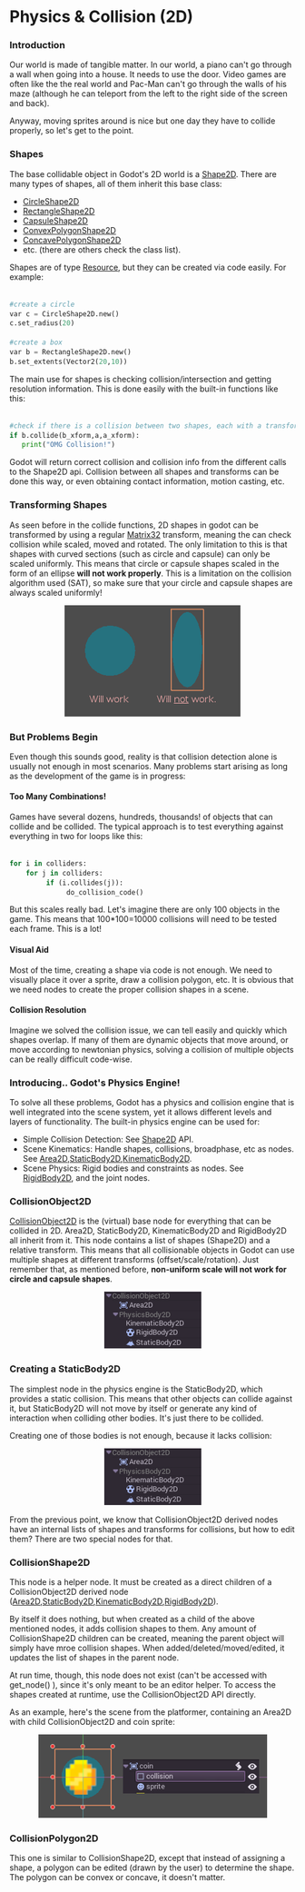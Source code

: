 # Physics & Collision (2D)

### Introduction

Our world is made of tangible matter. In our world, a piano can't go through a wall when going into a house. It needs to use the door. Video games are often like the the real world and Pac-Man can't go through the walls of his maze (although he can teleport from the left to the right side of the screen and back).

Anyway, moving sprites around is nice but one day they have to collide properly, so let's get to the point.

### Shapes

The base collidable object in Godot's 2D world is a [Shape2D](class_shape2d). There are many types of shapes, all of them inherit this base class:

* [CircleShape2D](class_circleshape2d)
* [RectangleShape2D](class_rectangleshape2d)
* [CapsuleShape2D](class_capsuleshape2d)
* [ConvexPolygonShape2D](class_convexpolygonshape2d)
* [ConcavePolygonShape2D](class_concavepolygonshape2d)
*  etc. (there are others check the class list).

Shapes are of type [Resource](class_resource), but they can be created via code easily. For example:

```python

#create a circle
var c = CircleShape2D.new()
c.set_radius(20)

#create a box
var b = RectangleShape2D.new()
b.set_extents(Vector2(20,10))
```

The main use for shapes is checking collision/intersection and getting resolution information. This is done easily with the built-in functions like this:

```python

#check if there is a collision between two shapes, each with a transform
if b.collide(b_xform,a,a_xform):
   print("OMG Collision!")

```

Godot will return correct collision and collision info from the different calls to the Shape2D api. Collision between all shapes and transforms can be done this way, or even obtaining contact information, motion casting, etc.

### Transforming Shapes

As seen before in the collide functions, 2D shapes in godot can be transformed by using a regular [Matrix32](class_matrix32) transform, meaning the can check collision while scaled, moved and rotated. The only limitation to this is that shapes with curved sections (such as circle and capsule) can only be scaled uniformly. This means that circle or capsule shapes scaled in the form of an ellipse **will not work properly**. This is a limitation on the collision algorithm used (SAT), so make sure that your circle and capsule shapes are always scaled uniformly!

<p align="center"><img src="images/shape_rules.png"></p>

### But Problems Begin

Even though this sounds good, reality is that collision detection alone is usually not enough in most scenarios. Many problems start arising as long as the development of the game is in progress:

#### Too Many Combinations!

Games have several dozens, hundreds, thousands! of objects that can collide and be collided. The typical approach is to test everything against everything in two for loops like this:

```python

for i in colliders:
    for j in colliders:
         if (i.collides(j)):
              do_collision_code()
```

But this scales really bad. Let's imagine there are only 100 objects in the game. This means that 100*100=10000 collisions will need to be tested each frame. This is a lot!

#### Visual Aid

Most of the time, creating a shape via code is not enough. We need to visually place it over a sprite, draw a collision polygon, etc. It is obvious that we need nodes to create the proper collision shapes in a scene.

#### Collision Resolution

Imagine we solved the collision issue, we can tell easily and quickly which shapes overlap. If many of them are dynamic objects that move around, or move according to newtonian physics, solving a collision of multiple objects can be really difficult code-wise.

### Introducing.. Godot's Physics Engine!

To solve all these problems, Godot has a physics and collision engine that is well integrated into the scene system, yet it allows different levels and layers of functionality. The built-in physics engine can be used for:

* Simple Collision Detection: See [Shape2D](class_shape2d) API.
* Scene Kinematics: Handle shapes, collisions, broadphase, etc as nodes. See [Area2D](class_area2d),[StaticBody2D](class_staticbody2d),[KinematicBody2D](class_kinematicbody2d).
* Scene Physics: Rigid bodies and constraints as nodes. See [RigidBody2D](class_rigidbody2d), and the joint nodes.

### CollisionObject2D

[CollisionObject2D](class_collisionobject2d) is the (virtual) base node for everything that can be collided in 2D. Area2D, StaticBody2D, KinematicBody2D and RigidBody2D all inherit from it. This node contains a list of shapes (Shape2D) and a relative transform. This means that all collisionable objects in Godot can use multiple shapes at different transforms (offset/scale/rotation). Just remember that, as mentioned before, **non-uniform scale will not work for circle and capsule shapes**.

<p align="center"><img src="images/collision_inheritance.png"></p>

### Creating a StaticBody2D

The simplest node in the physics engine is the StaticBody2D, which provides a static collision. This means that other objects can collide against it, but StaticBody2D will not move by itself or generate any kind of interaction when colliding other bodies. It's just there to be collided.

Creating one of those bodies is not enough, because it lacks collision:

<p align="center"><img src="images/collision_inheritance.png"></p>

From the previous point, we know that CollisionObject2D derived nodes have an internal lists of shapes and transforms for collisions, but how to edit them? There are two special nodes for that.

### CollisionShape2D

This node is a helper node. It must be created as a direct children of a CollisionObject2D derived node ([Area2D](class_area2d),[StaticBody2D](class_staticbody2d),[KinematicBody2D](class_kinematicbody2d),[RigidBody2D](class_rigidbody2d)). 

By itself it does nothing, but when created as a child of the above mentioned nodes, it adds collision shapes to them. Any amount of CollisionShape2D children can be created, meaning the parent object will simply have mroe collision shapes. When added/deleted/moved/edited, it updates the list of shapes in the parent node.

At run time, though, this node does not exist (can't be accessed with get_node() ), since it's only meant to be an editor helper. To access the shapes created at runtime, use the CollisionObject2D API directly.

As an example, here's the scene from the platformer, containing an Area2D with child CollisionObject2D and coin sprite:

<p align="center"><img src="images/area2dcoin.png"></p>

### CollisionPolygon2D

This one is similar to CollisionShape2D, except that instead of assigning a shape, a polygon can be edited (drawn by the user) to determine the shape. The polygon can be convex or concave, it doesn't matter.

